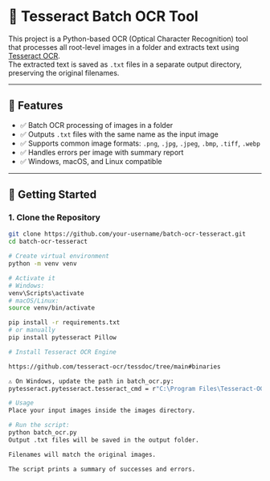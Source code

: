 # 🧠 Tesseract Batch OCR Tool

This project is a Python-based OCR (Optical Character Recognition) tool that processes all root-level images in a folder and extracts text using [Tesseract OCR](https://github.com/tesseract-ocr/tesseract).  
The extracted text is saved as `.txt` files in a separate output directory, preserving the original filenames.

---

## 📌 Features

- ✅ Batch OCR processing of images in a folder  
- ✅ Outputs `.txt` files with the same name as the input image  
- ✅ Supports common image formats: `.png`, `.jpg`, `.jpeg`, `.bmp`, `.tiff`, `.webp`  
- ✅ Handles errors per image with summary report  
- ✅ Windows, macOS, and Linux compatible

---

## 🚀 Getting Started

### 1. Clone the Repository

```bash
git clone https://github.com/your-username/batch-ocr-tesseract.git
cd batch-ocr-tesseract

# Create virtual environment
python -m venv venv

# Activate it
# Windows:
venv\Scripts\activate
# macOS/Linux:
source venv/bin/activate

pip install -r requirements.txt
# or manually 
pip install pytesseract Pillow 

# Install Tesseract OCR Engine

https://github.com/tesseract-ocr/tessdoc/tree/main#binaries

⚠️ On Windows, update the path in batch_ocr.py:
pytesseract.pytesseract.tesseract_cmd = r"C:\Program Files\Tesseract-OCR\tesseract.exe"

# Usage
Place your input images inside the images directory.

# Run the script:
python batch_ocr.py
Output .txt files will be saved in the output folder.

Filenames will match the original images.

The script prints a summary of successes and errors.
